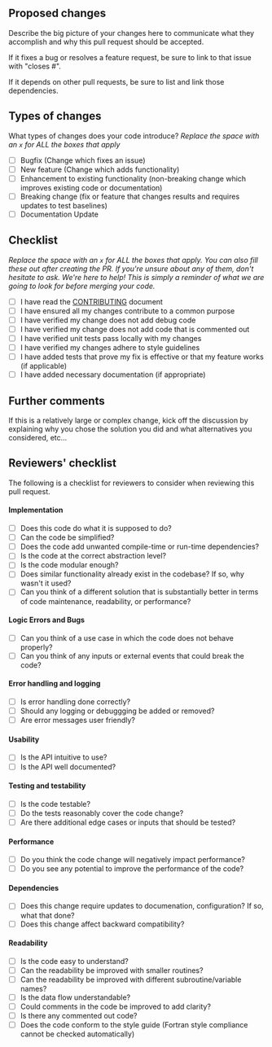 ## Proposed changes

Describe the big picture of your changes here to communicate what they accomplish and why this pull request should be accepted.

If it fixes a bug or resolves a feature request, be sure to link to that issue with "closes #<issue number>".

If it depends on other pull requests, be sure to list and link those dependencies.

## Types of changes

What types of changes does your code introduce?
_Replace the space with an `x` for ALL the boxes that apply_

- [ ] Bugfix (Change which fixes an issue)
- [ ] New feature (Change which adds functionality)
- [ ] Enhancement to existing functionality (non-breaking change which improves existing code or documentation)
- [ ] Breaking change (fix or feature that changes results and requires updates to test baselines)
- [ ] Documentation Update

## Checklist

_Replace the space with an `x` for ALL the boxes that apply. You can also fill these out after creating the PR. If you're unsure about any of them, don't hesitate to ask. We're here to help! This is simply a reminder of what we are going to look for before merging your code._

- [ ] I have read the [CONTRIBUTING](https://github.com/NOAA-GSL/shallow-water-demo/blob/develop/CONTRIBUTING.md) document
- [ ] I have ensured all my changes contribute to a common purpose
- [ ] I have verified my change does not add debug code
- [ ] I have verified my change does not add code that is commented out
- [ ] I have verified unit tests pass locally with my changes
- [ ] I have verified my changes adhere to style guidelines
- [ ] I have added tests that prove my fix is effective or that my feature works (if applicable)
- [ ] I have added necessary documentation (if appropriate)

## Further comments

If this is a relatively large or complex change, kick off the discussion by explaining why you chose the solution you did and what alternatives you considered, etc...


## Reviewers' checklist

The following is a checklist for reviewers to consider when reviewing this pull request.

#### Implementation

- [ ] Does this code do what it is supposed to do?
- [ ] Can the code be simplified?
- [ ] Does the code add unwanted compile-time or run-time dependencies?
- [ ] Is the code at the correct abstraction level?
- [ ] Is the code modular enough?
- [ ] Does similar functionality already exist in the codebase? If so, why wasn't it used?
- [ ] Can you think of a different solution that is substantially better in terms of code maintenance, readability, or performance?

#### Logic Errors and Bugs

- [ ] Can you think of a use case in which the code does not behave properly?
- [ ] Can you think of any inputs or external events that could break the code?

#### Error handling and logging

- [ ] Is error handling done correctly?
- [ ] Should any logging or debuggging be added or removed?
- [ ] Are error messages user friendly?

#### Usability

- [ ] Is the API intuitive to use?
- [ ] Is the API well documented?

#### Testing and testability

- [ ] Is the code testable?
- [ ] Do the tests reasonably cover the code change?
- [ ] Are there additional edge cases or inputs that should be tested?

#### Performance

- [ ] Do you think the code change will negatively impact performance?
- [ ] Do you see any potential to improve the performance of the code?

#### Dependencies

- [ ] Does this change require updates to documenation, configuration?  If so, what that done?
- [ ] Does this change affect backward compatibility?

#### Readability

- [ ] Is the code easy to understand?
- [ ] Can the readability be improved with smaller routines?
- [ ] Can the readability be improved with different subroutine/variable names?
- [ ] Is the data flow understandable?
- [ ] Could comments in the code be improved to add clarity?
- [ ] Is there any commented out code?
- [ ] Does the code conform to the style guide (Fortran style compliance cannot be checked automatically)
